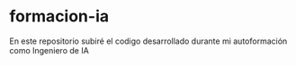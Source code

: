 # formacion-ia
En este repositorio subiré el codigo desarrollado durante mi autoformación como Ingeniero de IA
